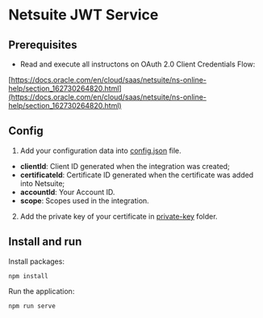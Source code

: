 # Netsuite JWT Service

## Prerequisites

- Read and execute all instructons on OAuth 2.0 Client Credentials Flow:

[https://docs.oracle.com/en/cloud/saas/netsuite/ns-online-help/section_162730264820.html](https://docs.oracle.com/en/cloud/saas/netsuite/ns-online-help/section_162730264820.html)

## Config

1. Add your configuration data into [config.json](config.json) file.

- **clientId**: Client ID generated when the integration was created;
- **certificateId**: Certificate ID generated when the certificate was added into Netsuite;
- **accountId**: Your Account ID.
- **scope**: Scopes used in the integration.

2. Add the private key of your certificate in [private-key](./private-key) folder.

## Install and run

Install packages:

```
npm install
```

Run the application:

```
npm run serve
```
